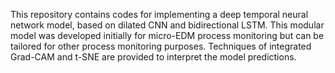 This repository contains codes for implementing a deep temporal neural network model, based on dilated CNN and bidirectional LSTM. This modular model was developed initially for micro-EDM process monitoring but can be tailored for other process monitoring purposes. Techniques of integrated Grad-CAM and t-SNE are provided to interpret the model predictions.
